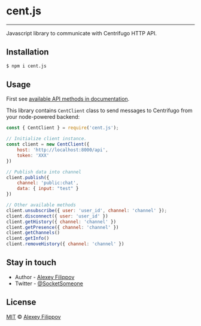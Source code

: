 # cent.js

___

Javascript library to communicate with Centrifugo HTTP API.

## Installation

```bash
$ npm i cent.js
```

## Usage

First see [available API methods in documentation](https://centrifugal.dev/docs/server/server_api).

This library contains `CentClient` class to send messages to Centrifugo from your node-powered backend:

```javascript
const { CentClient } = require('cent.js');

// Initialize client instance.
const client = new CentClient({
    host: 'http://localhost:8000/api',
    token: 'XXX'
})

// Publish data into channel
client.publish({
    channel: 'public:chat',
    data: { input: "test" }
})

// Other available methods
client.unsubscribe({ user: 'user_id', channel: 'channel' });
client.disconnect({ user: 'user_id' })
client.getHistory({ channel: 'channel' })
client.getPresence({ channel: 'channel' })
client.getChannels()
client.getInfo()
client.removeHistory({ channel: 'channel' })
```

## Stay in touch

* Author - [Alexey Filippov](https://t.me/socketsomeone)
* Twitter - [@SocketSomeone](https://twitter.com/SocketSomeone)

## License

[MIT](https://github.com/SocketSomeone/necord/blob/master/LICENSE) © [Alexey Filippov](https://github.com/SocketSomeone)
